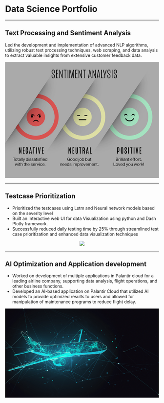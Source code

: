 # Data Science Portfolio
---

## Text Processing and Sentiment Analysis

Led the development and implementation of advanced NLP algorithms, utilizing robust text processing techniques, web scraping, and data analysis to extract valuable insights from extensive customer feedback data.
<center><img src="assets/img/sentiment.jpg"/></center>

---
## Testcase Prioritization

- Prioritized the testcases using Lstm and Neural network models based on the 
severity level
- Built an interactive web UI for data Visualization using python and Dash Plotly 
framework.
- Successfully reduced daily testing time by 25% through streamlined test case 
prioritization and enhanced data visualization techniques
<center><img src="assets/img/deeplearning.jpg"/></center>

---
## AI Optimization and Application development

- Worked on development of multiple applications in Palantir cloud for a leading 
airline company, supporting data analysis, flight operations, and other business 
functions.
- Developed an AI-based application on Palantir Cloud that utilized AI models to 
provide optimized results to users and allowed for manipulation of maintenance 
programs to reduce flight delay.
<center><img src="assets/img/airline.jpg"/></center>


